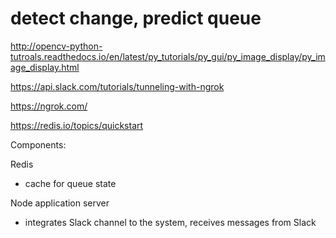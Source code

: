 # detect change, predict queue

http://opencv-python-tutroals.readthedocs.io/en/latest/py_tutorials/py_gui/py_image_display/py_image_display.html

https://api.slack.com/tutorials/tunneling-with-ngrok

https://ngrok.com/

https://redis.io/topics/quickstart



Components:

Redis
 - cache for queue state 

Node application server
 - integrates Slack channel to the system, receives messages from Slack
 




